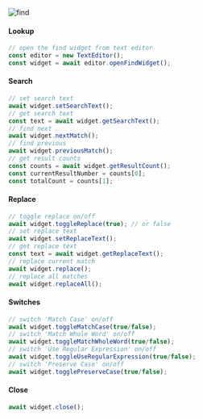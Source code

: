 ![find](https://user-images.githubusercontent.com/4181232/122541820-5fd60f00-d02a-11eb-99de-2c304bdc5dfe.png)

#### Lookup

```typescript
// open the find widget from text editor
const editor = new TextEditor();
const widget = await editor.openFindWidget();
```

#### Search

```typescript
// set search text
await widget.setSearchText();
// get search text
const text = await widget.getSearchText();
// find next
await widget.nextMatch();
// find previous
await widget.previousMatch();
// get result counts
const counts = await widget.getResultCount();
const currentResultNumber = counts[0];
const totalCount = counts[1];
```

#### Replace

```typescript
// toggle replace on/off
await widget.toggleReplace(true); // or false
// set replace text
await widget.setReplaceText();
// get replace text
const text = await widget.getReplaceText();
// replace current match
await widget.replace();
// replace all matches
await widget.replaceAll();
```

#### Switches

```typescript
// switch 'Match Case' on/off
await widget.toggleMatchCase(true/false);
// switch 'Match Whole Word' on/off
await widget.toggleMatchWholeWord(true/false);
// switch 'Use Regular Expression' on/off
await widget.toggleUseRegularExpression(true/false);
// switch 'Preserve Case' on/off
await widget.togglePreserveCase(true/false);
```

#### Close

```typescript
await widget.close();
```
